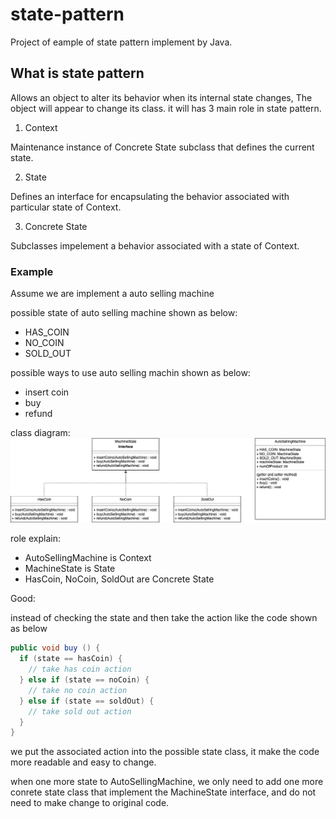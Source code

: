 # state-pattern
Project of eample of state pattern implement by Java.

## What is state pattern
Allows an object to alter its behavior when its internal state changes, The object will appear to change its class.
it will has 3 main role in state pattern.

1. Context

Maintenance instance of Concrete State subclass that defines the current state.

2. State

Defines an interface for encapsulating the behavior associated with particular state of Context.

3. Concrete State

Subclasses impelement a behavior associated with a state of Context.

### Example

Assume we are implement a auto selling machine

possible state of auto selling machine shown as below:
- HAS_COIN
- NO_COIN
- SOLD_OUT

possible ways to use auto selling machin shown as below:
- insert coin
- buy
- refund

class diagram:
![class diagram!](https://github.com/kan01234/design-patterns/blob/master/state-pattern/state-pattern.png)

role explain:
- AutoSellingMachine is Context
- MachineState is State
- HasCoin, NoCoin, SoldOut are Concrete State

Good:

instead of checking the state and then take the action like the code shown as below
```java
public void buy () {
  if (state == hasCoin) {
    // take has coin action
  } else if (state == noCoin) {
    // take no coin action
  } else if (state == soldOut) {
    // take sold out action 
  }
}
```
we put the associated action into the possible state class, it make the code more readable and easy to change.

when one more state to AutoSellingMachine, we only need to add one more conrete state class that implement the MachineState interface, and do not need to make change to original code.
